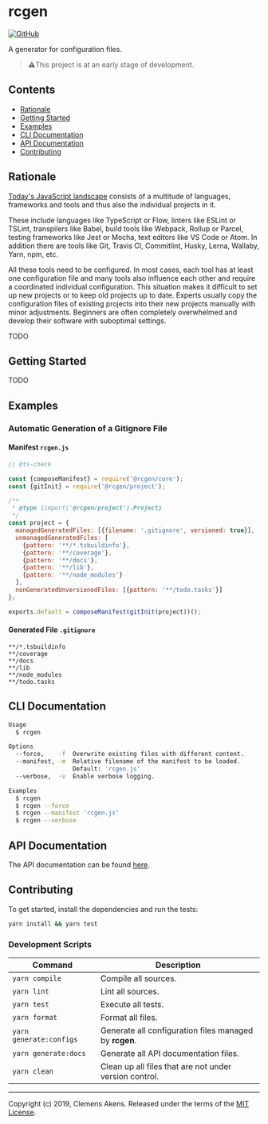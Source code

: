 # rcgen

[![GitHub][github-badge]][github]

A generator for configuration files.

> ⚠️This project is at an early stage of development.

## Contents

- [Rationale](#rationale)
- [Getting Started](#getting-started)
- [Examples](#examples)
- [CLI Documentation](#cli-documentation)
- [API Documentation](#api-documentation)
- [Contributing](#contributing)

## Rationale

[Today's JavaScript landscape][stateofjs] consists of a multitude of languages,
frameworks and tools and thus also the individual projects in it.

These include languages like TypeScript or Flow, linters like ESLint or TSLint,
transpilers like Babel, build tools like Webpack, Rollup or Parcel, testing
frameworks like Jest or Mocha, text editors like VS Code or Atom. In addition
there are tools like Git, Travis CI, Commitlint, Husky, Lerna, Wallaby, Yarn,
npm, etc.

All these tools need to be configured. In most cases, each tool has at least one
configuration file and many tools also influence each other and require a
coordinated individual configuration. This situation makes it difficult to set
up new projects or to keep old projects up to date. Experts usually copy the
configuration files of existing projects into their new projects manually with
minor adjustments. Beginners are often completely overwhelmed and develop their
software with suboptimal settings.

TODO

## Getting Started

TODO

## Examples

### Automatic Generation of a Gitignore File

#### Manifest `rcgen.js`

```js
// @ts-check

const {composeManifest} = require('@rcgen/core');
const {gitInit} = require('@rcgen/project');

/**
 * @type {import('@rcgen/project').Project}
 */
const project = {
  managedGeneratedFiles: [{filename: '.gitignore', versioned: true}],
  unmanagedGeneratedFiles: [
    {pattern: '**/*.tsbuildinfo'},
    {pattern: '**/coverage'},
    {pattern: '**/docs'},
    {pattern: '**/lib'},
    {pattern: '**/node_modules'}
  ],
  nonGeneratedUnversionedFiles: [{pattern: '**/todo.tasks'}]
};

exports.default = composeManifest(gitInit(project))();
```

#### Generated File `.gitignore`

```
**/*.tsbuildinfo
**/coverage
**/docs
**/lib
**/node_modules
**/todo.tasks
```

## CLI Documentation

```sh
Usage
  $ rcgen

Options
  --force,    -f  Overwrite existing files with different content.
  --manifest, -m  Relative filename of the manifest to be loaded.
                  Default: 'rcgen.js'
  --verbose,  -v  Enable verbose logging.

Examples
  $ rcgen
  $ rcgen --force
  $ rcgen --manifest 'rcgen.js'
  $ rcgen --verbose
```

## API Documentation

The API documentation can be found [here][website].

## Contributing

To get started, install the dependencies and run the tests:

```sh
yarn install && yarn test
```

### Development Scripts

| Command                 | Description                                            |
| ----------------------- | ------------------------------------------------------ |
| `yarn compile`          | Compile all sources.                                   |
| `yarn lint`             | Lint all sources.                                      |
| `yarn test`             | Execute all tests.                                     |
| `yarn format`           | Format all files.                                      |
| `yarn generate:configs` | Generate all configuration files managed by **rcgen**. |
| `yarn generate:docs`    | Generate all API documentation files.                  |
| `yarn clean`            | Clean up all files that are not under version control. |

---

Copyright (c) 2019, Clemens Akens. Released under the terms of the [MIT
License][license].

[github]: https://github.com/clebert/rcgen
[github-badge]: https://img.shields.io/badge/GitHub-rcgen-blue.svg?logo=github
[license]: https://github.com/clebert/rcgen/blob/master/LICENSE
[stateofjs]: https://2018.stateofjs.com
[website]: https://rcgen.io
